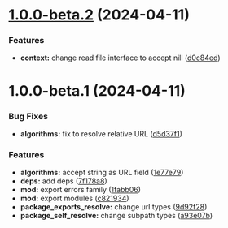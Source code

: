 # [1.0.0-beta.2](https://github.com/TomokiMiyauci/node-esm-resolution/compare/1.0.0-beta.1...1.0.0-beta.2) (2024-04-11)


### Features

* **context:** change read file interface to accept nill ([d0c84ed](https://github.com/TomokiMiyauci/node-esm-resolution/commit/d0c84ed34a23f2754016dfdb2c82be7d64fff20c))

# 1.0.0-beta.1 (2024-04-11)


### Bug Fixes

* **algorithms:** fix to resolve relative URL ([d5d37f1](https://github.com/TomokiMiyauci/node-esm-resolution/commit/d5d37f1322ea3432227d458810aaa6e5f3d04099))


### Features

* **algorithms:** accept string as URL field ([1e77e79](https://github.com/TomokiMiyauci/node-esm-resolution/commit/1e77e79e65039c95434cec29b0a2294f93950ee5))
* **deps:** add deps ([7f178a8](https://github.com/TomokiMiyauci/node-esm-resolution/commit/7f178a86d2c654f8cddd19033df3dc8e7d64e3b4))
* **mod:** export errors family ([1fabb06](https://github.com/TomokiMiyauci/node-esm-resolution/commit/1fabb06e3a380fb1289986dbb050c8b5e5b7ffb3))
* **mod:** export modules ([c821934](https://github.com/TomokiMiyauci/node-esm-resolution/commit/c821934561de0ca600b374cac9b336add8f1b331))
* **package_exports_resolve:** change url types ([9d92f28](https://github.com/TomokiMiyauci/node-esm-resolution/commit/9d92f285d76be4ce26c3f060e19241b9cd5a02e6))
* **package_self_resolve:** change subpath types ([a93e07b](https://github.com/TomokiMiyauci/node-esm-resolution/commit/a93e07b2fc8caf01045636ec90981c06a1267586))
